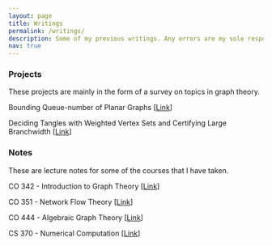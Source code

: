 ```yaml
---
layout: page
title: Writings
permalink: /writings/
description: Some of my previous writings. Any errors are my sole responsibility.
nav: true
---
```


### Projects

These projects are mainly in the form of a survey on topics in graph theory.

Bounding Queue-number of Planar Graphs [[Link](https://www.dropbox.com/s/y8q174d2g4huupv/lec_notes.pdf?dl=0)]

Deciding Tangles with Weighted Vertex Sets and Certifying Large Branchwidth [[Link](https://www.dropbox.com/s/y5kkn2lo4qlao34/main.pdf?dl=0)]

### Notes

These are lecture notes for some of the courses that I have taken.

CO 342 - Introduction to Graph Theory [[Link](https://www.dropbox.com/s/5b41z4mw6cvdnuu/notes.pdf?dl=0)]

CO 351 - Network Flow Theory [[Link](https://www.dropbox.com/s/45cijhw464srxl9/notes.pdf?dl=0)]

CO 444 - Algebraic Graph Theory [[Link](https://www.dropbox.com/s/pb79w5jjwhqf82m/note.pdf?dl=0)]

<!-- CO331 - Coding Theory [[Link](https://www.dropbox.com/s/y5kkn2lo4qlao34/main.pdf?dl=0)] -->

CS 370 - Numerical Computation [[Link](https://www.dropbox.com/s/oj0ttm2hgycggak/notes.pdf?dl=0)]

